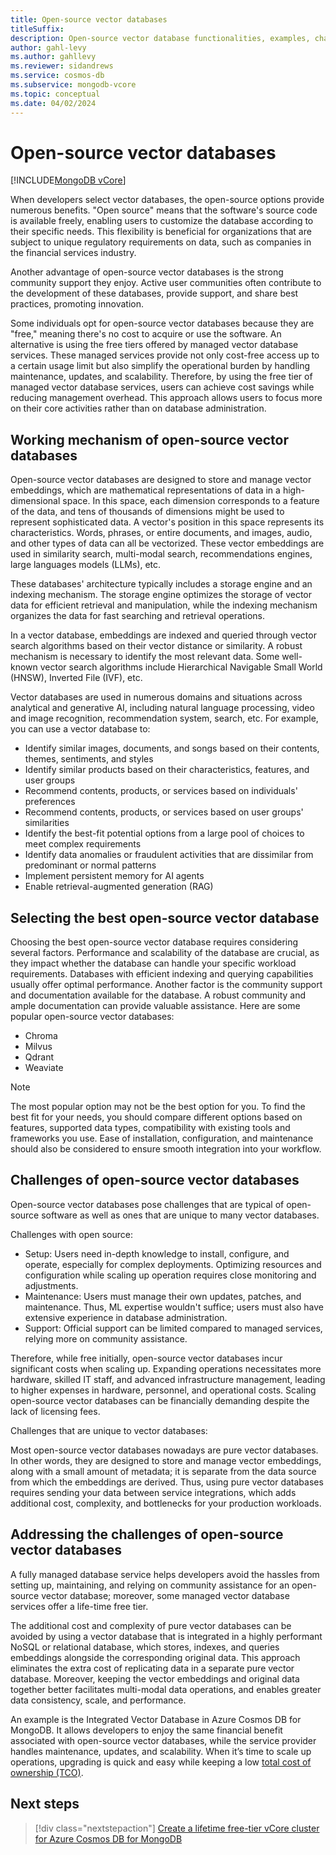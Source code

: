 ```yaml
---
title: Open-source vector databases
titleSuffix: 
description: Open-source vector database functionalities, examples, challenges, and solutions.
author: gahl-levy
ms.author: gahllevy
ms.reviewer: sidandrews
ms.service: cosmos-db
ms.subservice: mongodb-vcore
ms.topic: conceptual
ms.date: 04/02/2024
---
```


# Open-source vector databases

[!INCLUDE[MongoDB vCore](../../includes/appliesto-mongodb-vcore.md)]

When developers select vector databases, the open-source options provide numerous benefits. "Open source" means that the software's source code is available freely, enabling users to customize the database according to their specific needs. This flexibility is beneficial for organizations that are subject to unique regulatory requirements on data, such as companies in the financial services industry.

Another advantage of open-source vector databases is the strong community support they enjoy. Active user communities often contribute to the development of these databases, provide support, and share best practices, promoting innovation.

Some individuals opt for open-source vector databases because they are "free," meaning there's no cost to acquire or use the software. An alternative is using the free tiers offered by managed vector database services. These managed services provide not only cost-free access up to a certain usage limit but also simplify the operational burden by handling maintenance, updates, and scalability. Therefore, by using the free tier of managed vector database services, users can achieve cost savings while reducing management overhead. This approach allows users to focus more on their core activities rather than on database administration.

## Working mechanism of open-source vector databases

Open-source vector databases are designed to store and manage vector embeddings, which are mathematical representations of data in a high-dimensional space. In this space, each dimension corresponds to a feature of the data, and tens of thousands of dimensions might be used to represent sophisticated data. A vector's position in this space represents its characteristics. Words, phrases, or entire documents, and images, audio, and other types of data can all be vectorized. These vector embeddings are used in similarity search, multi-modal search, recommendations engines, large languages models (LLMs), etc.

These databases' architecture typically includes a storage engine and an indexing mechanism. The storage engine optimizes the storage of vector data for efficient retrieval and manipulation, while the indexing mechanism organizes the data for fast searching and retrieval operations.

In a vector database, embeddings are indexed and queried through vector search algorithms based on their vector distance or similarity. A robust mechanism is necessary to identify the most relevant data. Some well-known vector search algorithms include Hierarchical Navigable Small World (HNSW), Inverted File (IVF), etc.

Vector databases are used in numerous domains and situations across analytical and generative AI, including natural language processing, video and image recognition, recommendation system, search, etc. For example, you can use a vector database to:

- Identify similar images, documents, and songs based on their contents, themes, sentiments, and styles
- Identify similar products based on their characteristics, features, and user groups
- Recommend contents, products, or services based on individuals' preferences
- Recommend contents, products, or services based on user groups' similarities
- Identify the best-fit potential options from a large pool of choices to meet complex requirements
- Identify data anomalies or fraudulent activities that are dissimilar from predominant or normal patterns
- Implement persistent memory for AI agents
- Enable retrieval-augmented generation (RAG)

## Selecting the best open-source vector database

Choosing the best open-source vector database requires considering several factors. Performance and scalability of the database are crucial, as they impact whether the database can handle your specific workload requirements. Databases with efficient indexing and querying capabilities usually offer optimal performance. Another factor is the community support and documentation available for the database. A robust community and ample documentation can provide valuable assistance. Here are some popular open-source vector databases:

- Chroma
- Milvus
- Qdrant
- Weaviate

>[!NOTE]
>The most popular option may not be the best option for you. To find the best fit for your needs, you should compare different options based on features, supported data types, compatibility with existing tools and frameworks you use. Ease of installation, configuration, and maintenance should also be considered to ensure smooth integration into your workflow. 

## Challenges of open-source vector databases

Open-source vector databases pose challenges that are typical of open-source software as well as ones that are unique to many vector databases.

Challenges with open source: 

- Setup: Users need in-depth knowledge to install, configure, and operate, especially for complex deployments. Optimizing resources and configuration while scaling up operation requires close monitoring and adjustments.
- Maintenance: Users must manage their own updates, patches, and maintenance. Thus, ML expertise wouldn't suffice; users must also have extensive experience in database administration.
- Support: Official support can be limited compared to managed services, relying more on community assistance.

Therefore, while free initially, open-source vector databases incur significant costs when scaling up. Expanding operations necessitates more hardware, skilled IT staff, and advanced infrastructure management, leading to higher expenses in hardware, personnel, and operational costs. Scaling open-source vector databases can be financially demanding despite the lack of licensing fees.

Challenges that are unique to vector databases:

Most open-source vector databases nowadays are pure vector databases. In other words, they are designed to store and manage vector embeddings, along with a small amount of metadata; it is separate from the data source from which the embeddings are derived. Thus, using pure vector databases requires sending your data between service integrations, which adds additional cost, complexity, and bottlenecks for your production workloads.

## Addressing the challenges of open-source vector databases

A fully managed database service helps developers avoid the hassles from setting up, maintaining, and relying on community assistance for an open-source vector database; moreover, some managed vector database services offer a life-time free tier.

The additional cost and complexity of pure vector databases can be avoided by using a vector database that is integrated in a highly performant NoSQL or relational database, which stores, indexes, and queries embeddings alongside the corresponding original data. This approach eliminates the extra cost of replicating data in a separate pure vector database. Moreover, keeping the vector embeddings and original data together better facilitates multi-modal data operations, and enables greater data consistency, scale, and performance.

An example is the Integrated Vector Database in Azure Cosmos DB for MongoDB. It allows developers to enjoy the same financial benefit associated with open-source vector databases, while the service provider handles maintenance, updates, and scalability. When it’s time to scale up operations, upgrading is quick and easy while keeping a low [total cost of ownership (TCO)](introduction.md#low-total-cost-of-ownership-tco).

## Next steps
> [!div class="nextstepaction"]
> [Create a lifetime free-tier vCore cluster for Azure Cosmos DB for MongoDB](free-tier.md)

